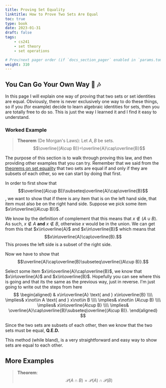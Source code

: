 ```yaml
---
title: Proving Set Equality
linktitle: How to Prove Two Sets Are Equal
toc: true
type: book
date: 2023-01-31
draft: false
tags:
    - cs241
    - set theory
    - set operations

# Prev/next pager order (if `docs_section_pager` enabled in `params.toml`)
weight: 310
---
```


## You Can Go Your Own Way 🎵 🎶

In this page I will explain one way of proving that two sets or set identities are equal. Obviously, there is never exclusively one way to do these things, so if you (for example) decide to learn algebraic identities for sets, then you are totally free to do so. This is just the way I learned it and I find it easy to understand.

### Worked Example

> **Theorem** (De Morgan's Laws): Let $A,B$ be sets. $$\overline{(A\cup B)}=\overline{A}\cap\overline{B}$$

The purpose of this section is to walk through proving this law, and then providing other examples that you can try. Remember that we said from the [theorems on set equality](/course/serTheory/sections/proofbycontradiction#no_largest_number_theorem) that two sets are equal if and only if they are subsets of each other, so we can start by doing that first.

In order to first show that $$\overline{(A\cup B)}\subseteq\overline{A}\cap\overline{B}$$, we want to show that if there is any item that is on the left hand side, that item must also be on the right hand side. Suppose we pick some item $x\in\overline{(A\cup B)}$.

We know by the definition of complement that this means that $x\not\in (A\cup B)$. As such, $x\not\in A$ **and** $x\not\in B,$ otherwise $x$ would be in the union. We can get from this that $x\in\overline{A}$ and $x\in\overline{B}$ which means that $$x\in\overline{A}\cap\overline{B}.$$ This proves the left side is a subset of the right side.

Now we have to show that $$\overline{A}\cap\overline{B}\subseteq\overline{(A\cup B)}.$$

Select some item $x\in\overline{A}\cap\overline{B}$, we know that $x\in\overline{A}$ and $x\in\overline{B}$. Hopefully you can see where this is going and that its the same as the previous way, just in reverse. I'm just going to write out the steps from here
$$
\begin{aligned}
& x\in\overline{A} \text{ and } x\in\overline{B} \\\\
\implies& x\not\in A \text{ and } x\not\in B \\\\
\implies& x\not\in (A\cup B) \\\\
\implies& x\in\overline{A\cup B} \\\\
\implies& \overline{A}\cap\overline{B}\subseteq\overline{(A\cup B)}.
\end{aligned}
$$

Since the two sets are subsets of each other, then we know that the two sets must be equal, **Q.E.D.**

This method (while bland), is a very straightforward and easy way to show sets are equal to each other.

## More Examples

> **Theorem**: $$\mathcal{P}(A\cap B) = \mathcal{P}(A)\cap\mathcal{P}(B)$$
